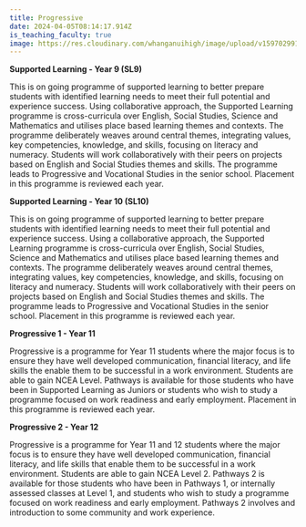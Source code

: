 ```yaml
---
title: Progressive
date: 2024-04-05T08:14:17.914Z
is_teaching_faculty: true
image: https://res.cloudinary.com/whanganuihigh/image/upload/v1597029913/faculties/Pathways_-_combined.jpg
---
```

**Supported Learning - Year 9 (SL9)**

This is on going programme of supported learning  to better prepare students with identified learning needs to meet their full potential and experience success. Using collaborative approach, the Supported Learning programme is cross-curricula over English, Social Studies, Science and Mathematics and utilises place based learning themes and contexts. The programme deliberately weaves around central themes, integrating values, key competencies, knowledge, and skills, focusing on literacy and numeracy. Students will work collaboratively with their peers on projects based on English and Social Studies themes and skills. The programme leads to Progressive and Vocational Studies in the senior school. Placement in this programme is reviewed each year.

**Supported Learning - Year 10 (SL10)**

This is on going programme of supported learning to better prepare students with identified learning needs to meet their full potential and experience success. Using a collaborative approach, the Supported Learning programme is cross-curricula over English, Social Studies, Science and Mathematics and utilises place based learning themes and contexts. The programme deliberately weaves around central themes, integrating values, key competencies, knowledge, and skills, focusing on literacy and numeracy. Students will work collaboratively with their peers on projects based on English and Social Studies themes and skills. The programme leads to Progressive and Vocational Studies in the senior school. Placement in this programme is reviewed each year.

**Progressive 1 - Year 11**

Progressive is a programme for Year 11 students where the major focus is to ensure they have well developed communication, financial literacy, and life skills the enable them to be successful in a work environment. Students are able to gain NCEA Level. Pathways is available for those students who have been in Supported Learning as Juniors or students who wish to study a programme focused on work readiness and early employment. Placement in this programme is reviewed each year. 

**Progressive 2 - Year 12**

Progressive is a programme for Year 11 and 12 students where the major focus is to ensure they have well developed communication, financial literacy, and life skills that enable them to be successful in a work environment. Students are able to gain NCEA Level 2. Pathways 2 is available for those students who have been in Pathways 1, or internally assessed classes at Level 1, and students who wish to study a programme focused on work readiness and early employment. Pathways 2 involves and introduction to some community and work experience.